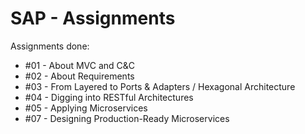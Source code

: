 # SAP - Assignments
Assignments done:
- #01 - About MVC and C&C
- #02 - About Requirements
- #03 - From Layered to Ports & Adapters / Hexagonal Architecture
- #04 - Digging into RESTful Architectures
- #05 - Applying Microservices
- #07 - Designing Production-Ready Microservices
